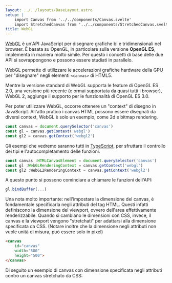 ```yaml
---
layout: ../../layouts/BaseLayout.astro
setup: |
    import Canvas from '../../components/Canvas.svelte'
    import StretchedCanvas from '../../components/StretchedCanvas.svelte'
title: WebGL
---
```


[WebGL](https://developer.mozilla.org/en-US/docs/Web/API/WebGL_API) è un'API JavaScript per disegnare grafiche bi e tridimensionali nel browser. È basata su OpenGL, in particolare sulla versione **OpenGL ES**, implementa in maniera molto simile. Per questo i concetti di base delle due API si sovrappongono e possono essere studiati in parallelo.

WebGL permette di utilizzare le accelerazioni grafiche hardware della GPU per "disegnare" negli elementi `<canvas>` di HTML5.

Mentre la versione standard di WebGL supporta le feature di OpenGL ES 2.0, una versione più recente (e ormai supportata da quasi tutti i browser), WebGL 2, aggiunge il supporto per le funzionalità di OpenGL ES 3.0.

Per poter utilizzare WebGL, occorre ottenere un "context" di disegno in JavaScript. All'atto pratico i canvas HTML possono essere disegnati da diversi context, WebGL è solo un esempio, come 2d e bitmap rendering.

```js
const canvas = document.querySelector('canvas')
const gl = canvas.getContext('webgl')
const gl2 = canvas.getContext('webgl2')
```

Gli esempi che vedremo saranno tutti in [TypeScript](https://www.typescriptlang.org/), per sfruttare il controllo dei tipi e l'autocompletamento delle funzioni.

```ts
const canvas :HTMLCanvasElement = document.querySelector('canvas')
const gl :WebGLRenderingContext = canvas.getContext('webgl')
const gl2 :WebGL2RenderingContext = canvas.getContext('webgl2')
```

A questo punto si possono cominciare a chiamare le funzioni dell'API:

```ts
gl.bindBuffer(...)
```

Una nota molto importante: nell'impostare la dimensione del canvas, è fondamentale specificarla negli attributi del tag HTML. Questi infatti definiscono la dimensione del viewport, ovvero dell'area effettivamente renderizzabile. Quando si cambiano le dimensioni con CSS, invece, il canvas e la viewport vengono "stretchati" per adattarsi alla dimensione specificata da CSS. (Notare inoltre che la dimensione negli attributi non vuole unità di misura, può essere solo in pixel)

```html
<canvas
	id="canvas"
	width="500"
	height="500">
</canvas>
```

Di seguito un esempio di canvas con dimensione specificata negli attributi contro un canvas stretchato da CSS:

<Canvas example='triangle' client:load />

<StretchedCanvas example='triangle' client:load />

